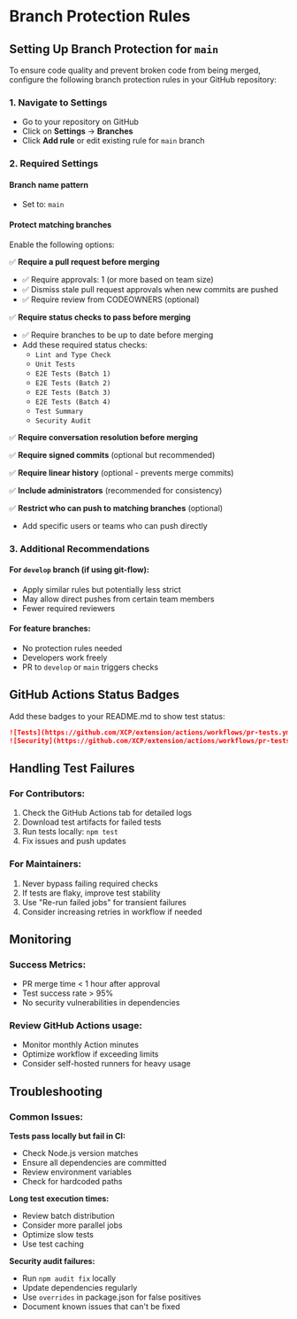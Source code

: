# Branch Protection Rules

## Setting Up Branch Protection for `main`

To ensure code quality and prevent broken code from being merged, configure the following branch protection rules in your GitHub repository:

### 1. Navigate to Settings
- Go to your repository on GitHub
- Click on **Settings** → **Branches**
- Click **Add rule** or edit existing rule for `main` branch

### 2. Required Settings

#### Branch name pattern
- Set to: `main`

#### Protect matching branches
Enable the following options:

✅ **Require a pull request before merging**
- ✅ Require approvals: 1 (or more based on team size)
- ✅ Dismiss stale pull request approvals when new commits are pushed
- ✅ Require review from CODEOWNERS (optional)

✅ **Require status checks to pass before merging**
- ✅ Require branches to be up to date before merging
- Add these required status checks:
  - `Lint and Type Check`
  - `Unit Tests`
  - `E2E Tests (Batch 1)`
  - `E2E Tests (Batch 2)`
  - `E2E Tests (Batch 3)`
  - `E2E Tests (Batch 4)`
  - `Test Summary`
  - `Security Audit`

✅ **Require conversation resolution before merging**

✅ **Require signed commits** (optional but recommended)

✅ **Require linear history** (optional - prevents merge commits)

✅ **Include administrators** (recommended for consistency)

✅ **Restrict who can push to matching branches** (optional)
- Add specific users or teams who can push directly

### 3. Additional Recommendations

#### For `develop` branch (if using git-flow):
- Apply similar rules but potentially less strict
- May allow direct pushes from certain team members
- Fewer required reviewers

#### For feature branches:
- No protection rules needed
- Developers work freely
- PR to `develop` or `main` triggers checks

## GitHub Actions Status Badges

Add these badges to your README.md to show test status:

```markdown
![Tests](https://github.com/XCP/extension/actions/workflows/pr-tests.yml/badge.svg)
![Security](https://github.com/XCP/extension/actions/workflows/pr-tests.yml/badge.svg?job=security-check)
```

## Handling Test Failures

### For Contributors:
1. Check the GitHub Actions tab for detailed logs
2. Download test artifacts for failed tests
3. Run tests locally: `npm test`
4. Fix issues and push updates

### For Maintainers:
1. Never bypass failing required checks
2. If tests are flaky, improve test stability
3. Use "Re-run failed jobs" for transient failures
4. Consider increasing retries in workflow if needed

## Monitoring

### Success Metrics:
- PR merge time < 1 hour after approval
- Test success rate > 95%
- No security vulnerabilities in dependencies

### Review GitHub Actions usage:
- Monitor monthly Action minutes
- Optimize workflow if exceeding limits
- Consider self-hosted runners for heavy usage

## Troubleshooting

### Common Issues:

**Tests pass locally but fail in CI:**
- Check Node.js version matches
- Ensure all dependencies are committed
- Review environment variables
- Check for hardcoded paths

**Long test execution times:**
- Review batch distribution
- Consider more parallel jobs
- Optimize slow tests
- Use test caching

**Security audit failures:**
- Run `npm audit fix` locally
- Update dependencies regularly
- Use `overrides` in package.json for false positives
- Document known issues that can't be fixed